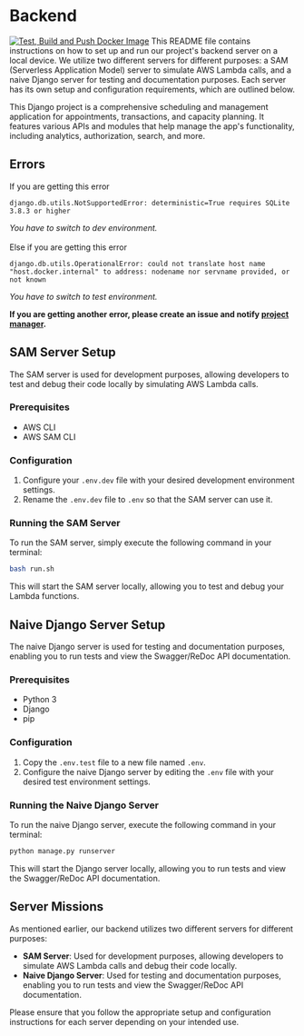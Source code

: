 Backend
==============


[![Test, Build and Push Docker Image](https://github.com/make-quicker/backend/actions/workflows/deploy.yml/badge.svg)](https://github.com/make-quicker/backend/actions/workflows/deploy.yml)
This README file contains instructions on how to set up and run our project's backend server on a local device. We utilize two different servers for different purposes: a SAM (Serverless Application Model) server to simulate AWS Lambda calls, and a naive Django server for testing and documentation purposes. Each server has its own setup and configuration requirements, which are outlined below.


This Django project is a comprehensive scheduling and management application for appointments, transactions, and capacity planning. It features various APIs and modules that help manage the app's functionality, including analytics, authorization, search, and more.

Errors
--------------
If you are getting this error
```
django.db.utils.NotSupportedError: deterministic=True requires SQLite 3.8.3 or higher
```
*You have to switch to dev environment.*
<br>
<br>
Else if you are getting this error
```
django.db.utils.OperationalError: could not translate host name "host.docker.internal" to address: nodename nor servname provided, or not known
```
*You have to switch to test environment.*

**If you are getting another error, please create an issue and notify [project manager](https://github.com/ovuruska).**

SAM Server Setup
----------------

The SAM server is used for development purposes, allowing developers to test and debug their code locally by simulating AWS Lambda calls.

### Prerequisites

*   AWS CLI
*   AWS SAM CLI

### Configuration

1.  Configure your `.env.dev` file with your desired development environment settings.
2.  Rename the `.env.dev` file to `.env` so that the SAM server can use it.

### Running the SAM Server

To run the SAM server, simply execute the following command in your terminal:

```bash
bash run.sh
```

This will start the SAM server locally, allowing you to test and debug your Lambda functions.

Naive Django Server Setup
-------------------------

The naive Django server is used for testing and documentation purposes, enabling you to run tests and view the Swagger/ReDoc API documentation.

### Prerequisites

*   Python 3
*   Django
*   pip

### Configuration

1.  Copy the `.env.test` file to a new file named `.env`.
2.  Configure the naive Django server by editing the `.env` file with your desired test environment settings.

### Running the Naive Django Server

To run the naive Django server, execute the following command in your terminal:

```bash
python manage.py runserver
```

This will start the Django server locally, allowing you to run tests and view the Swagger/ReDoc API documentation.

Server Missions
---------------

As mentioned earlier, our backend utilizes two different servers for different purposes:

*   **SAM Server**: Used for development purposes, allowing developers to simulate AWS Lambda calls and debug their code locally.
*   **Naive Django Server**: Used for testing and documentation purposes, enabling you to run tests and view the Swagger/ReDoc API documentation.

Please ensure that you follow the appropriate setup and configuration instructions for each server depending on your intended use.


